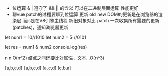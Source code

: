 - 位运算 & |  遵守了 && || 的含义 可以在二进制层面运算 性能更好
- 聊vue patch的过程要聊到位运算
    更新 
    old new 
    DOM的更新是在浏览器的渲染层 而js是在V8引擎主线程
    新旧对象对比 
    patch 一次收集所有需要的更新(patches)，通知浏览器更新

let num1 = 10//1010
let num2 = 5 //0101

let res = num1 & num2
console.log(res)

n  n
O(n^2)
结点之间还要比对属性，文本...O(n^3)

[a,b,c,d] [a,b,c,d] [a,c,d] [c,b,a]

